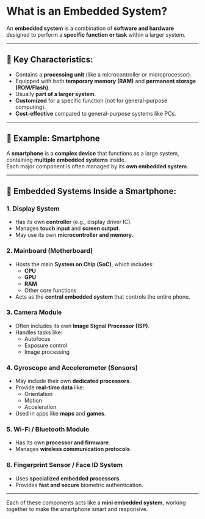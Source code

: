 
# What is an Embedded System?

An **embedded system** is a combination of **software and hardware** designed to perform a **specific function or task** within a larger system.

---

## 🔑 Key Characteristics:

- Contains a **processing unit** (like a microcontroller or microprocessor).
- Equipped with both **temporary memory (RAM)** and **permanent storage (ROM/Flash)**.
- Usually **part of a larger system**.
- **Customized** for a specific function (not for general-purpose computing).
- **Cost-effective** compared to general-purpose systems like PCs.

---

## 📱 Example: Smartphone

A **smartphone** is a **complex device** that functions as a large system, containing **multiple embedded systems** inside.  
Each major component is often managed by its **own embedded system**.

---

## 🔧 Embedded Systems Inside a Smartphone:

### 1. **Display System**
- Has its own **controller** (e.g., display driver IC).
- Manages **touch input** and **screen output**.
- May use its own **microcontroller and memory**.

### 2. **Mainboard (Motherboard)**
- Hosts the main **System on Chip (SoC)**, which includes:
  - **CPU**
  - **GPU**
  - **RAM**
  - Other core functions
- Acts as the **central embedded system** that controls the entire phone.

### 3. **Camera Module**
- Often includes its own **Image Signal Processor (ISP)**.
- Handles tasks like:
  - Autofocus
  - Exposure control
  - Image processing

### 4. **Gyroscope and Accelerometer (Sensors)**
- May include their own **dedicated processors**.
- Provide **real-time data** like:
  - Orientation
  - Motion
  - Acceleration
- Used in apps like **maps** and **games**.

### 5. **Wi-Fi / Bluetooth Module**
- Has its own **processor and firmware**.
- Manages **wireless communication protocols**.

### 6. **Fingerprint Sensor / Face ID System**
- Uses **specialized embedded processors**.
- Provides **fast and secure** biometric authentication.

---

Each of these components acts like a **mini embedded system**, working together to make the smartphone smart and responsive.

